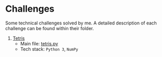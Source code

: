 # Challenges
Some technical challenges solved by me. A detailed description of each challenge can be found within their folder.

1. [Tetris](tetris/)
    - Main file: [tetris.py](tetris/tetris.py)
    - Tech stack: `Python 3`, `NumPy`
